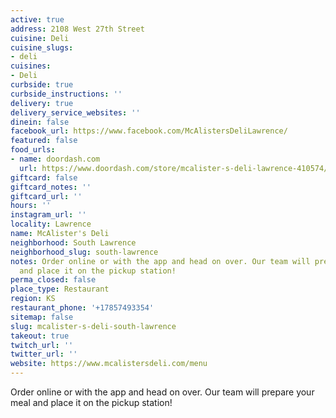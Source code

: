 ```yaml
---
active: true
address: 2108 West 27th Street
cuisine: Deli
cuisine_slugs:
- deli
cuisines:
- Deli
curbside: true
curbside_instructions: ''
delivery: true
delivery_service_websites: ''
dinein: false
facebook_url: https://www.facebook.com/McAlistersDeliLawrence/
featured: false
food_urls:
- name: doordash.com
  url: https://www.doordash.com/store/mcalister-s-deli-lawrence-410574/en-US
giftcard: false
giftcard_notes: ''
giftcard_url: ''
hours: ''
instagram_url: ''
locality: Lawrence
name: McAlister's Deli
neighborhood: South Lawrence
neighborhood_slug: south-lawrence
notes: Order online or with the app and head on over. Our team will prepare your meal
  and place it on the pickup station!
perma_closed: false
place_type: Restaurant
region: KS
restaurant_phone: '+17857493354'
sitemap: false
slug: mcalister-s-deli-south-lawrence
takeout: true
twitch_url: ''
twitter_url: ''
website: https://www.mcalistersdeli.com/menu
---
```


Order online or with the app and head on over. Our team will prepare your meal and place it on the pickup station!